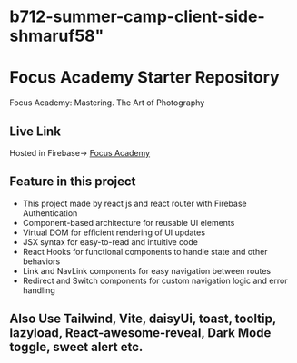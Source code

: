 # b712-summer-camp-client-side-shmaruf58" 

# Focus Academy Starter Repository
Focus Academy: Mastering. The Art of Photography
## Live Link
Hosted in Firebase-> [Focus Academy](https://focus-7ff5b.web.app/)

## Feature in this project
* This project made by react js and react router with Firebase Authentication
* Component-based architecture for reusable UI elements
* Virtual DOM for efficient rendering of UI updates
* JSX syntax for easy-to-read and intuitive code
* React Hooks for functional components to handle state and other behaviors
* Link and NavLink components for easy navigation between routes
* Redirect and Switch components for custom navigation logic and error handling
## Also Use Tailwind, Vite, daisyUi, toast, tooltip, lazyload, React-awesome-reveal, Dark Mode toggle, sweet alert etc.

